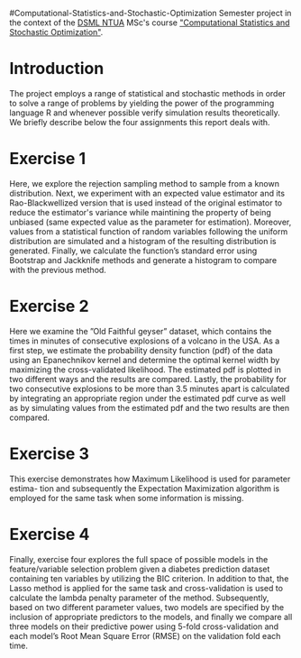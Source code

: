 #Computational-Statistics-and-Stochastic-Optimization
Semester project in the context of the <a href="https://dsml.ece.ntua.gr/">DSML NTUA</a> MSc's course <a href="https://dsml.ece.ntua.gr/studies/courses/ypologistike-statistike-kai-stochastike-beltistopoiese">"Computational Statistics and Stochastic Optimization"</a>.

# Introduction
The project employs a range of statistical and stochastic methods in order to solve a range of problems by yielding the power of the programming language R and whenever possible verify simulation results theoretically. We briefly describe below the four assignments this report deals with.

# Exercise 1
Here, we explore the rejection sampling method to sample from a known distribution. Next, we experiment with an expected value estimator and its Rao-Blackwellized version that is used instead of the original estimator to reduce the estimator's variance while maintining the property of being unbiased (same expected value as the parameter for estimation). Moreover, values from a statistical function of random variables following the uniform distribution are simulated and a histogram of the resulting distribution is generated. Finally, we calculate the function’s standard error using Bootstrap and Jackknife methods and generate a histogram to compare with the previous method.

# Exercise 2
Here we examine the ”Old Faithful geyser” dataset, which contains the times in minutes of consecutive explosions of a volcano in the USA. As a first step, we estimate the probability density function (pdf) of the data using an Epanechnikov kernel and determine the optimal kernel width by maximizing the cross-validated likelihood. The estimated pdf is plotted in two different ways and the results are compared. Lastly, the probability for two consecutive explosions to be more than 3.5 minutes apart is calculated by integrating an appropriate region under the estimated pdf curve as well as by simulating values from the estimated pdf and the two results are then compared.

# Exercise 3
This exercise demonstrates how Maximum Likelihood is used for parameter estima- tion and subsequently the Expectation Maximization algorithm is employed for the same task when some information is missing.

# Exercise 4
Finally, exercise four explores the full space of possible models in the feature/variable selection problem given a diabetes prediction dataset containing ten variables by utilizing the BIC criterion. In addition to that, the Lasso method is applied for the same task and cross-validation is used to calculate the lambda penalty parameter of the method. Subsequently, based on two different parameter values, two models are specified by the inclusion of appropriate predictors to the models, and finally we compare all three models on their predictive power using 5-fold cross-validation and each model’s Root Mean Square Error (RMSE) on the validation fold each time.